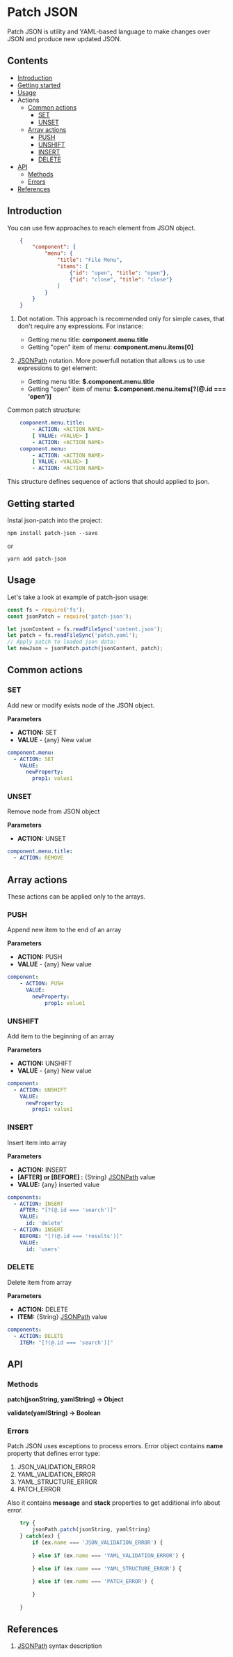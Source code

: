 # Patch JSON

Patch JSON is utility and YAML-based language to make changes over JSON and produce new updated JSON.

## Contents
- [Introduction](#introduction)
- [Getting started](#getting-started)
- [Usage](#usage)
- Actions
    - [Common actions](#common-actions)
        - [SET](#set)
        - [UNSET](#unset)
    - [Array actions](#array-actions)
        - [PUSH](#push)
        - [UNSHIFT](#unshift)
        - [INSERT](#insert)
        - [DELETE](#delete)
- [API](#api)
    - [Methods](#methods)
    - [Errors](#errors)
- [References](#references)


## Introduction
You can use few approaches to reach element from JSON object.

```json
    {
        "component": {
            "menu": {
                "title": "File Menu",
                "items": [
                    {"id": "open", "title": "open"},
                    {"id": "close", "title": "close"}
                ]
            }
        }
    }
```

1. Dot notation. This approach is recommended only for simple cases, that don't require any expressions. For instance:
    * Getting menu title:  **component.menu.title**
    * Getting "open" item of menu: **component.menu.items[0]**
    
2. [JSONPath](https://github.com/dchester/jsonpath#jsonpath-syntax) notation. More powerfull notation that allows us to use expressions to get element:
     * Getting menu title: **$.component.menu.title**
     * Getting "open" item of menu: **$.component.menu.items[?(@.id === 'open')]**

Common patch structure:
```yaml
    component.menu.title:
        - ACTION: <ACTION NAME>
        [ VALUE: <VALUE> ]
        - ACTION: <ACTION NAME>
    component.menu:
        - ACTION: <ACTION NAME>
        [ VALUE: <VALUE> ]
        - ACTION: <ACTION NAME>
```
This structure defines sequence of actions that should applied to json.

## Getting started
Instal json-patch into the project:

```
npm install patch-json --save
```

or

```
yarn add patch-json
```

## Usage
Let's take a look at example of patch-json usage:

```javascript
const fs = require('fs');
const jsonPatch = require('patch-json');

let jsonContent = fs.readFileSync('content.json');
let patch = fs.readFileSync('patch.yaml');
// Apply patch to loaded json data:
let newJson = jsonPatch.patch(jsonContent, patch);
```


## Common actions
### SET
Add new or modify exists node of the JSON object.

**Parameters**
* **ACTION:**  SET
* **VALUE** - {any} New value

```yaml
component.menu:
  - ACTION: SET
    VALUE:
      newProperty:
        prop1: value1
```

### UNSET
Remove node from JSON object

**Parameters**
* **ACTION:**  UNSET

```yaml
component.menu.title:
  - ACTION: REMOVE
```

## Array actions
These actions can be applied only to the arrays.

### PUSH
Append new item to the end of an array

**Parameters**
* **ACTION:**  PUSH
* **VALUE** - {any} New value

```yaml
component:
    - ACTION: PUSH
      VALUE:
        newProperty:
            prop1: value1
```

### UNSHIFT
Add item to the beginning of an array

**Parameters**
* **ACTION:**  UNSHIFT
* **VALUE** - {any} New value

```yaml
component:
  - ACTION: UNSHIFT
    VALUE:
      newProperty:
        prop1: value1
```

### INSERT
Insert item into array

**Parameters**
* **ACTION:** INSERT
* **[AFTER] or [BEFORE] :** {String} [JSONPath](https://github.com/dchester/jsonpath#jsonpath-syntax) value
* **VALUE:** {any} inserted value

```yaml
components:
  - ACTION: INSERT
    AFTER: "[?(@.id === 'search')]"
    VALUE:
      id: 'delete'
  - ACTION: INSERT
    BEFORE: "[?(@.id === 'results')]"
    VALUE:
      id: 'users'
```

### DELETE
Delete item from array

**Parameters**
* **ACTION:** DELETE
* **ITEM:** {String} [JSONPath](https://github.com/dchester/jsonpath#jsonpath-syntax) value

```yaml
components:
  - ACTION: DELETE
    ITEM: "[?(@.id === 'search')]"
```

## API
### Methods
**patch(jsonString, yamlString) -> Object**


**validate(yamlString) -> Boolean**

### Errors
Patch JSON uses exceptions to process errors.
Error object contains **name** property that defines error type:
1. JSON_VALIDATION_ERROR
1. YAML_VALIDATION_ERROR
1. YAML_STRUCTURE_ERROR
1. PATCH_ERROR

Also it contains **message** and **stack** properties to get additional info about error.


```javascript
    try {
        jsonPath.patch(jsonString, yamlString)
    } catch(ex) {
        if (ex.name === 'JSON_VALIDATION_ERROR') {
            
        } else if (ex.name === 'YAML_VALIDATION_ERROR') {
        
        } else if (ex.name === 'YAML_STRUCTURE_ERROR') {
        
        } else if (ex.name === 'PATCH_ERROR') {
            
        }
    
    }
```


## References
1. [JSONPath](https://github.com/dchester/jsonpath#jsonpath-syntax) syntax description
